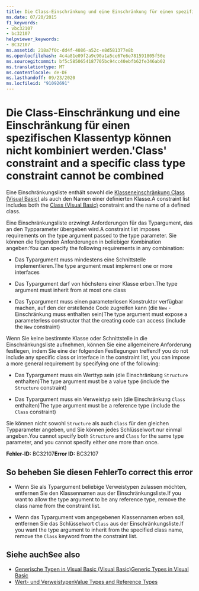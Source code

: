 ```yaml
---
title: Die Class-Einschränkung und eine Einschränkung für einen spezifischen Klassentyp können nicht kombiniert werden.
ms.date: 07/20/2015
f1_keywords:
- vbc32107
- bc32107
helpviewer_keywords:
- BC32107
ms.assetid: 218a7f0c-dd4f-4086-a52c-e8d581377e8b
ms.openlocfilehash: 4c4a81e09f2a9c90a1a5ce67e6e781591805f50e
ms.sourcegitcommit: bf5c5850654187705bc94cc40ebfb62fe346ab02
ms.translationtype: MT
ms.contentlocale: de-DE
ms.lasthandoff: 09/23/2020
ms.locfileid: "91092691"
---
```

# <a name="class-constraint-and-a-specific-class-type-constraint-cannot-be-combined"></a><span data-ttu-id="5feb8-102">Die Class-Einschränkung und eine Einschränkung für einen spezifischen Klassentyp können nicht kombiniert werden.</span><span class="sxs-lookup"><span data-stu-id="5feb8-102">'Class' constraint and a specific class type constraint cannot be combined</span></span>

<span data-ttu-id="5feb8-103">Eine Einschränkungsliste enthält sowohl die [Klasseneinschränkung Class (Visual Basic)](../language-reference/statements/class-statement.md) als auch den Namen einer definierten Klasse.</span><span class="sxs-lookup"><span data-stu-id="5feb8-103">A constraint list includes both the [Class (Visual Basic)](../language-reference/statements/class-statement.md) constraint and the name of a defined class.</span></span>  
  
 <span data-ttu-id="5feb8-104">Eine Einschränkungsliste erzwingt Anforderungen für das Typargument, das an den Typparameter übergeben wird.</span><span class="sxs-lookup"><span data-stu-id="5feb8-104">A constraint list imposes requirements on the type argument passed to the type parameter.</span></span> <span data-ttu-id="5feb8-105">Sie können die folgenden Anforderungen in beliebiger Kombination angeben:</span><span class="sxs-lookup"><span data-stu-id="5feb8-105">You can specify the following requirements in any combination:</span></span>  
  
- <span data-ttu-id="5feb8-106">Das Typargument muss mindestens eine Schnittstelle implementieren.</span><span class="sxs-lookup"><span data-stu-id="5feb8-106">The type argument must implement one or more interfaces</span></span>  
  
- <span data-ttu-id="5feb8-107">Das Typargument darf von höchstens einer Klasse erben.</span><span class="sxs-lookup"><span data-stu-id="5feb8-107">The type argument must inherit from at most one class</span></span>  
  
- <span data-ttu-id="5feb8-108">Das Typargument muss einen parameterlosen Konstruktor verfügbar machen, auf den der erstellende Code zugreifen kann (die `New` -Einschränkung muss enthalten sein)</span><span class="sxs-lookup"><span data-stu-id="5feb8-108">The type argument must expose a parameterless constructor that the creating code can access (include the `New` constraint)</span></span>  
  
 <span data-ttu-id="5feb8-109">Wenn Sie keine bestimmte Klasse oder Schnittstelle in die Einschränkungsliste aufnehmen, können Sie eine allgemeinere Anforderung festlegen, indem Sie eine der folgenden Festlegungen treffen:</span><span class="sxs-lookup"><span data-stu-id="5feb8-109">If you do not include any specific class or interface in the constraint list, you can impose a more general requirement by specifying one of the following:</span></span>  
  
- <span data-ttu-id="5feb8-110">Das Typargument muss ein Werttyp sein (die Einschränkung `Structure` enthalten)</span><span class="sxs-lookup"><span data-stu-id="5feb8-110">The type argument must be a value type (include the `Structure` constraint)</span></span>  
  
- <span data-ttu-id="5feb8-111">Das Typargument muss ein Verweistyp sein (die Einschränkung `Class` enthalten)</span><span class="sxs-lookup"><span data-stu-id="5feb8-111">The type argument must be a reference type (include the `Class` constraint)</span></span>  
  
 <span data-ttu-id="5feb8-112">Sie können nicht sowohl `Structure` als auch `Class` für den gleichen Typparameter angeben, und Sie können jedes Schlüsselwort nur einmal angeben.</span><span class="sxs-lookup"><span data-stu-id="5feb8-112">You cannot specify both `Structure` and `Class` for the same type parameter, and you cannot specify either one more than once.</span></span>  
  
 <span data-ttu-id="5feb8-113">**Fehler-ID:** BC32107</span><span class="sxs-lookup"><span data-stu-id="5feb8-113">**Error ID:** BC32107</span></span>  
  
## <a name="to-correct-this-error"></a><span data-ttu-id="5feb8-114">So beheben Sie diesen Fehler</span><span class="sxs-lookup"><span data-stu-id="5feb8-114">To correct this error</span></span>  
  
- <span data-ttu-id="5feb8-115">Wenn Sie als Typargument beliebige Verweistypen zulassen möchten, entfernen Sie den Klassennamen aus der Einschränkungsliste.</span><span class="sxs-lookup"><span data-stu-id="5feb8-115">If you want to allow the type argument to be any reference type, remove the class name from the constraint list.</span></span>  
  
- <span data-ttu-id="5feb8-116">Wenn das Typargument vom angegebenen Klassennamen erben soll, entfernen Sie das Schlüsselwort `Class` aus der Einschränkungsliste.</span><span class="sxs-lookup"><span data-stu-id="5feb8-116">If you want the type argument to inherit from the specified class name, remove the `Class` keyword from the constraint list.</span></span>  
  
## <a name="see-also"></a><span data-ttu-id="5feb8-117">Siehe auch</span><span class="sxs-lookup"><span data-stu-id="5feb8-117">See also</span></span>

- [<span data-ttu-id="5feb8-118">Generische Typen in Visual Basic (Visual Basic)</span><span class="sxs-lookup"><span data-stu-id="5feb8-118">Generic Types in Visual Basic</span></span>](../programming-guide/language-features/data-types/generic-types.md)
- [<span data-ttu-id="5feb8-119">Wert- und Verweistypen</span><span class="sxs-lookup"><span data-stu-id="5feb8-119">Value Types and Reference Types</span></span>](../programming-guide/language-features/data-types/value-types-and-reference-types.md)
